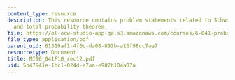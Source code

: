 ```yaml
---
content_type: resource
description: This resource contains problem statements related to Schwarz inequality
  and total probability theorem.
file: https://ol-ocw-studio-app-qa.s3.amazonaws.com/courses/6-041-probabilistic-systems-analysis-and-applied-probability-fall-2010/5b47941e1bc1024de7aae982b104a87a_MIT6_041F10_rec12.pdf
file_type: application/pdf
parent_uid: 61319af1-4f0c-da08-892b-a16f98cc7ae7
resourcetype: Document
title: MIT6_041F10_rec12.pdf
uid: 5b47941e-1bc1-024d-e7aa-e982b104a87a
---
```

